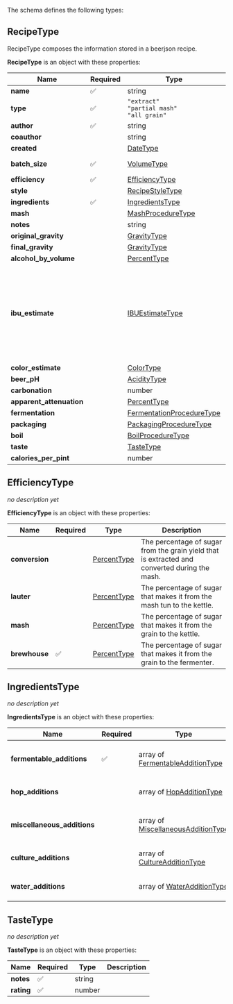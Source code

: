 The schema defines the following types:

## RecipeType 

RecipeType composes the information stored in a beerjson recipe.

**RecipeType** is an object with these properties:

|Name|Required|Type|Description|
|--|--|--|--|
| **name** | ✅ | string|  |
| **type** | ✅ | `"extract"`<br/>`"partial mash"`<br/>`"all grain"`|  |
| **author** | ✅ | string|  |
| **coauthor** |  | string|  |
| **created** |  | [DateType](measureable_units.json.md#datetype)|  |
| **batch_size** | ✅ | [VolumeType](measureable_units.json.md#volumetype)| The volume into the fermenter. |
| **efficiency** | ✅ | [EfficiencyType](#efficiencytype)|  |
| **style** |  | [RecipeStyleType](style.json.md#recipestyletype)|  |
| **ingredients** | ✅ | [IngredientsType](#ingredientstype)|  |
| **mash** |  | [MashProcedureType](mash.json.md#mashproceduretype)|  |
| **notes** |  | string|  |
| **original_gravity** |  | [GravityType](measureable_units.json.md#gravitytype)|  |
| **final_gravity** |  | [GravityType](measureable_units.json.md#gravitytype)|  |
| **alcohol_by_volume** |  | [PercentType](measureable_units.json.md#percenttype)|  |
| **ibu_estimate** |  | [IBUEstimateType](hop.json.md#ibuestimatetype)| Used to differentiate which IBU formula is being used in a recipe. If formula is modified in any way, eg to support whirlpool/flameout additions etc etc, please use `Other` for transparency. |
| **color_estimate** |  | [ColorType](measureable_units.json.md#colortype)|  |
| **beer_pH** |  | [AcidityType](measureable_units.json.md#aciditytype)|  |
| **carbonation** |  | number|  |
| **apparent_attenuation** |  | [PercentType](measureable_units.json.md#percenttype)|  |
| **fermentation** |  | [FermentationProcedureType](fermentation.json.md#fermentationproceduretype)|  |
| **packaging** |  | [PackagingProcedureType](packaging.json.md#packagingproceduretype)|  |
| **boil** |  | [BoilProcedureType](boil.json.md#boilproceduretype)|  |
| **taste** |  | [TasteType](#tastetype)|  |
| **calories_per_pint** |  | number|  |

## EfficiencyType 

*no description yet*

**EfficiencyType** is an object with these properties:

|Name|Required|Type|Description|
|--|--|--|--|
| **conversion** |  | [PercentType](measureable_units.json.md#percenttype)| The percentage of sugar from the grain yield that is extracted and converted during the mash. |
| **lauter** |  | [PercentType](measureable_units.json.md#percenttype)| The percentage of sugar that makes it from the mash tun to the kettle. |
| **mash** |  | [PercentType](measureable_units.json.md#percenttype)| The percentage of sugar that makes it from the grain to the kettle. |
| **brewhouse** | ✅ | [PercentType](measureable_units.json.md#percenttype)| The percentage of sugar that makes it from the grain to the fermenter. |

## IngredientsType 

*no description yet*

**IngredientsType** is an object with these properties:

|Name|Required|Type|Description|
|--|--|--|--|
| **fermentable_additions** | ✅ | array of [FermentableAdditionType](fermentable.json.md#fermentableadditiontype)| fermentable_additions collects all the fermentable ingredients for use in a recipe |
| **hop_additions** |  | array of [HopAdditionType](hop.json.md#hopadditiontype)| hop_additions collects all the hops for use in a recipe |
| **miscellaneous_additions** |  | array of [MiscellaneousAdditionType](misc.json.md#miscellaneousadditiontype)| miscellaneous_additions collects all the miscellaneous items for use in a recipe |
| **culture_additions** |  | array of [CultureAdditionType](culture.json.md#cultureadditiontype)| culture_additions collects all the culture items for use in a recipe |
| **water_additions** |  | array of [WaterAdditionType](water.json.md#wateradditiontype)| water_additions collects all the water items for use in a recipe |

## TasteType 

*no description yet*

**TasteType** is an object with these properties:

|Name|Required|Type|Description|
|--|--|--|--|
| **notes** | ✅ | string|  |
| **rating** | ✅ | number|  |

